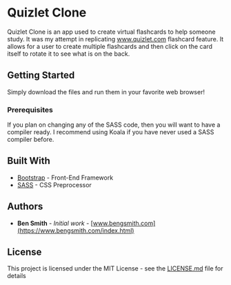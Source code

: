 # Quizlet Clone 

Quizlet Clone is an app used to create virtual flashcards to help someone study. It was my attempt in replicating www.quizlet.com flashcard feature. It allows for a user to create multiple flashcards and then click on the card itself to rotate it to see what is on the back.

## Getting Started

Simply download the files and run them in your favorite web browser!

### Prerequisites

If you plan on changing any of the SASS code, then you will want to have a compiler ready. I recommend using Koala if you have never used a SASS compiler before. 

## Built With

* [Bootstrap](https://getbootstrap.com/) - Front-End Framework
* [SASS](https://sass-lang.com/) - CSS Preprocessor


## Authors

* **Ben Smith** - *Initial work* - [www.bengsmith.com](https://www.bengsmith.com/index.html)


## License

This project is licensed under the MIT License - see the [LICENSE.md](LICENSE.md) file for details

